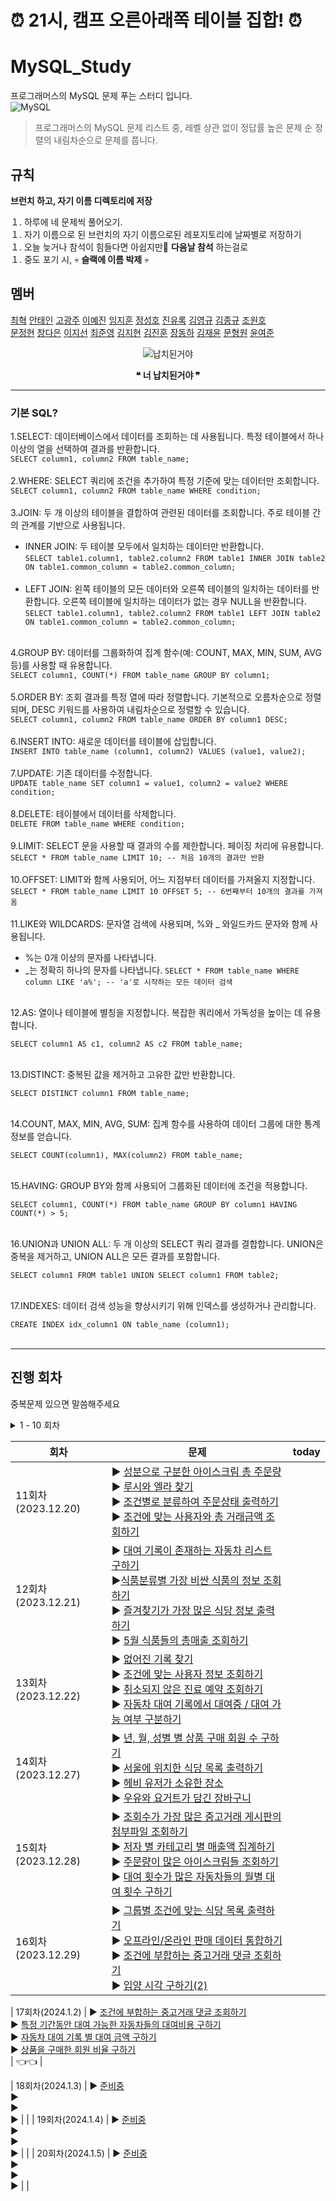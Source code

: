 # ⏰ 21시, 캠프 오른아래쪽 테이블 집합! ⏰

# MySQL_Study 
프로그래머스의 MySQL 문제 푸는 스터디 입니다.<br>
![MySQL](https://img.shields.io/badge/mysql-%2300f.svg?style=for-the-badge&logo=mysql&logoColor=white)

> 프로그래머스의 MySQL 문제 리스트 중, 레벨 상관 없이 정답률 높은 문제 순 정렬의 내림차순으로 문제를 풉니다.


## 규칙

**브런치 하고, 자기 이름 디렉토리에 저장**

１. 하루에 네 문제씩 풀어오기. </br>
１. 자기 이름으로 된 브런치의 자기 이름으로된 레포지토리에 날짜별로 저장하기 </br>
１. 오늘 늦거나 참석이 힘들다면 아쉽지만🥺 **다음날 참석** 하는걸로 </br>
１. 중도 포기 시, 💀 **슬랙에 이름 박제** 💀 </br>



## 멤버

[최혁](https://github.com/Youkamii)  [안태인](https://github.com/TAENNOS)  [고광주](https://github.com/KoKwangJu)  [이예진](https://github.com/dlwls423)  [임지훈](https://github.com/vanillacake369) [정성호](https://github.com/jshstar) [진유록](https://github.com/jinyr1128) [김영규](https://github.com/hana2set) [김종규](https://github.com/Kim-Jong-Gyu) [조원호](https://github.com/wonowonow)</br>[문정현](https://github.com/JungHyunMoon) [창다은](https://github.com/de123456sdf) [이지선](https://github.com/jiisuniui)
[최준영](https://github.com/junxtar) [김지현](https://github.com/zomeong) [김진훈](https://github.com/ouohoon) [장동하](https://github.com/wkdehdgk159) [김재윤](https://github.com/lycoris62) [문형원](https://github.com/hyeon9won) [윤여준]()

<div align = "center">
  
![납치된거야](https://github.com/Youkamii/MySQL/assets/87900502/a2decd9e-9dde-42fd-802e-3378f04f94a3)

 **❝ 너 납치된거야  ❞**

</div>

---
### 기본 SQL?<br>
1.SELECT: 데이터베이스에서 데이터를 조회하는 데 사용됩니다. 특정 테이블에서 하나 이상의 열을 선택하여 결과를 반환합니다.<br>
`SELECT column1, column2 FROM table_name;`<br><br>
2.WHERE: SELECT 쿼리에 조건을 추가하여 특정 기준에 맞는 데이터만 조회합니다.<br>
`SELECT column1, column2 FROM table_name WHERE condition;`<br><br>
3.JOIN: 두 개 이상의 테이블을 결합하여 관련된 데이터를 조회합니다. 주로 테이블 간의 관계를 기반으로 사용됩니다.<br>
- INNER JOIN: 두 테이블 모두에서 일치하는 데이터만 반환합니다.<br>
`SELECT table1.column1, table2.column2 FROM table1 INNER JOIN table2 ON table1.common_column = table2.common_column;`<br><br>
- LEFT JOIN: 왼쪽 테이블의 모든 데이터와 오른쪽 테이블의 일치하는 데이터를 반환합니다. 오른쪽 테이블에 일치하는 데이터가 없는 경우 NULL을 반환합니다.<br>
`SELECT table1.column1, table2.column2 FROM table1 LEFT JOIN table2 ON table1.common_column = table2.common_column;`<br><br>

4.GROUP BY: 데이터를 그룹화하여 집계 함수(예: COUNT, MAX, MIN, SUM, AVG 등)를 사용할 때 유용합니다.<br>
`SELECT column1, COUNT(*) FROM table_name GROUP BY column1;`<br><br>
5.ORDER BY: 조회 결과를 특정 열에 따라 정렬합니다. 기본적으로 오름차순으로 정렬되며, DESC 키워드를 사용하여 내림차순으로 정렬할 수 있습니다.<br>
`SELECT column1, column2 FROM table_name ORDER BY column1 DESC;`<br><br>
6.INSERT INTO: 새로운 데이터를 테이블에 삽입합니다.<br>
`INSERT INTO table_name (column1, column2) VALUES (value1, value2);`<br><br>
7.UPDATE: 기존 데이터를 수정합니다.<br>
`UPDATE table_name SET column1 = value1, column2 = value2 WHERE condition;`<br><br>
8.DELETE: 테이블에서 데이터를 삭제합니다.<br>
`DELETE FROM table_name WHERE condition;`<br><br>
9.LIMIT: SELECT 문을 사용할 때 결과의 수를 제한합니다. 페이징 처리에 유용합니다.<br>
`SELECT * FROM table_name LIMIT 10; -- 처음 10개의 결과만 반환`<br><br>
10.OFFSET: LIMIT와 함께 사용되어, 어느 지점부터 데이터를 가져올지 지정합니다.<br>
`SELECT * FROM table_name LIMIT 10 OFFSET 5; -- 6번째부터 10개의 결과를 가져옴`<br><br>
11.LIKE와 WILDCARDS: 문자열 검색에 사용되며, %와 _ 와일드카드 문자와 함께 사용됩니다.<br>
- %는 0개 이상의 문자를 나타냅니다.
- _는 정확히 하나의 문자를 나타냅니다.
  `SELECT * FROM table_name WHERE column LIKE 'a%'; -- 'a'로 시작하는 모든 데이터 검색`<br><br>

12.AS: 열이나 테이블에 별칭을 지정합니다. 복잡한 쿼리에서 가독성을 높이는 데 유용합니다.<br>

`SELECT column1 AS c1, column2 AS c2 FROM table_name;`<br><br>

13.DISTINCT: 중복된 값을 제거하고 고유한 값만 반환합니다.<br>

`SELECT DISTINCT column1 FROM table_name;`<br><br>

14.COUNT, MAX, MIN, AVG, SUM: 집계 함수를 사용하여 데이터 그룹에 대한 통계 정보를 얻습니다.<br>

`SELECT COUNT(column1), MAX(column2) FROM table_name;`<br><br>

15.HAVING: GROUP BY와 함께 사용되어 그룹화된 데이터에 조건을 적용합니다.<br>

`SELECT column1, COUNT(*) FROM table_name GROUP BY column1 HAVING COUNT(*) > 5;`<br><br>

16.UNION과 UNION ALL: 두 개 이상의 SELECT 쿼리 결과를 결합합니다. UNION은 중복을 제거하고, UNION ALL은 모든 결과를 포함합니다.<br>

`SELECT column1 FROM table1 UNION SELECT column1 FROM table2;`<br><br>

17.INDEXES: 데이터 검색 성능을 향상시키기 위해 인덱스를 생성하거나 관리합니다.<br>

`CREATE INDEX idx_column1 ON table_name (column1);`<br><br>

---


## 진행 회차

중복문제 있으면 말씀해주세요

<details>
<summary> 1 - 10 회차 </summary>    
<div markdown="1">
    
| 회차               | 문제                                                                                                                                                                                                                                  | today  |
|------------------|----------------------------------------------------------------------------------------------------------------------------------------------------------------------------------------------------------------------------------------------------|---|
| 1회차(2023.12.06)  | ▶ [아픈 동물 찾기](https://school.programmers.co.kr/learn/courses/30/lessons/59036)</br>▶ [중복 제거하기](https://school.programmers.co.kr/learn/courses/30/lessons/59408)            |   |
| 2회차(2023.12.07)  | ▶ [어린 동물 찾기](https://school.programmers.co.kr/learn/courses/30/lessons/59037)</br> ▶[동물의 아이디와 이름](https://school.programmers.co.kr/learn/courses/30/lessons/59403)            |   |
| 3회차(2023.12.08)  | ▶ [여러 기준으로 정렬하기](https://school.programmers.co.kr/learn/courses/30/lessons/59404)</br>▶ [동물 수 구하기](https://school.programmers.co.kr/learn/courses/30/lessons/59406)</br>▶ [최솟값 구하기](https://school.programmers.co.kr/learn/courses/30/lessons/59038)</br>▶ [이름이 있는 동물의 아이디](https://school.programmers.co.kr/learn/courses/30/lessons/59407)            |   |
| 4회차(2023.12.11)  | ▶ [역순 정렬하기](https://school.programmers.co.kr/learn/courses/30/lessons/59035)</br>▶ [상위 n개 레코드](https://school.programmers.co.kr/learn/courses/30/lessons/59405)</br>▶ [동명 동물 수 찾기](https://school.programmers.co.kr/learn/courses/30/lessons/59041)</br>▶ [나이 정보가 없는 회원 수 구하기](https://school.programmers.co.kr/learn/courses/30/lessons/131528)          |   |
| 5회차(2023.12.12)  | ▶ [이름에 el이 들어가는 동물 찾기](https://school.programmers.co.kr/learn/courses/30/lessons/59047)</br>▶ [가장 비싼 상품 구하기](https://school.programmers.co.kr/learn/courses/30/lessons/131697)</br>▶ [NULL 처리하기](https://school.programmers.co.kr/learn/courses/30/lessons/59410)</br>▶ [강원도에 위치한 생산공장 목록 출력하기](https://school.programmers.co.kr/learn/courses/30/lessons/131112)          |   |
| 6회차(2023.12.13)  | ▶ [경기도에 위치한 식품창고 목록 출력하기](https://school.programmers.co.kr/learn/courses/30/lessons/131114)</br>▶ [DATETIME에서 DATE로 형 변환](https://school.programmers.co.kr/learn/courses/30/lessons/59414)</br>▶ [흉부외과 또는 일반외과 의사 목록 출력하기](https://school.programmers.co.kr/learn/courses/30/lessons/132203)</br>▶ [가격이 제일 비싼 식품의 정보 출력하기](https://school.programmers.co.kr/learn/courses/30/lessons/131115)          |   |
| 7회차(2023.12.14)  | ▶ [이름이 없는 동물의 아이디](https://school.programmers.co.kr/learn/courses/30/lessons/59039)</br>▶ [조건에 맞는 회원수 구하기](https://school.programmers.co.kr/learn/courses/30/lessons/131535)</br>▶ [카테고리 별 상품 개수 구하기](https://school.programmers.co.kr/learn/courses/30/lessons/131529)</br>▶ [중성화 여부 파악하기](https://school.programmers.co.kr/learn/courses/30/lessons/59409)          |   |
| 8회차(2023.12.15)  | ▶ [고양이와 개는 몇 마리 있을까](https://school.programmers.co.kr/learn/courses/30/lessons/59040)</br>▶ [진료과별 총 예약 횟수 출력하기](https://school.programmers.co.kr/learn/courses/30/lessons/132202)</br>▶ [입양 시각 구하기(1)](https://school.programmers.co.kr/learn/courses/30/lessons/59412)</br>▶ [12세 이하인 여자 환자 목록 출력하기](https://school.programmers.co.kr/learn/courses/30/lessons/132201)          |   |
| 9회차(2023.12.18)  | ▶ [인기있는 아이스크림](https://school.programmers.co.kr/learn/courses/30/lessons/133024)</br>▶ [자동차 종류 별 특정 옵션이 포함된 자동차 수 구하기](https://school.programmers.co.kr/learn/courses/30/lessons/151137)</br>▶ [카테고리 별 도서 판매량 집계하기](https://school.programmers.co.kr/learn/courses/30/lessons/144855)</br>▶ [오랜 기간 보호한 동물(1)](https://school.programmers.co.kr/learn/courses/30/lessons/59044)          |   |
| 10회차(2023.12.19)  | ▶ [상품 별 오프라인 매출 구하기](https://school.programmers.co.kr/learn/courses/30/lessons/131533)</br>▶ [있었는데요 없었습니다](https://school.programmers.co.kr/learn/courses/30/lessons/59043)</br>▶ [오랜 기간 보호한 동물(2)](https://school.programmers.co.kr/learn/courses/30/lessons/59411)</br>▶ [조건에 맞는 도서와 저자 리스트 출력하기](https://school.programmers.co.kr/learn/courses/30/lessons/144854)          |  |

</div>
</details>

| 회차               | 문제                                                                                                                                                                                                                                  | today  |
|------------------|----------------------------------------------------------------------------------------------------------------------------------------------------------------------------------------------------------------------------------------------------|---|
| 11회차(2023.12.20)  | ▶ [성분으로 구분한 아이스크림 총 주문량](https://school.programmers.co.kr/learn/courses/30/lessons/133026)</br>▶ [루시와 엘라 찾기](https://school.programmers.co.kr/learn/courses/30/lessons/59046)</br>▶ [조건별로 분류하여 주문상태 출력하기](https://school.programmers.co.kr/learn/courses/30/lessons/131113)</br>▶ [조건에 맞는 사용자와 총 거래금액 조회하기](https://school.programmers.co.kr/learn/courses/30/lessons/164668)            |   |
| 12회차(2023.12.21)  | ▶ [대여 기록이 존재하는 자동차 리스트 구하기](https://school.programmers.co.kr/learn/courses/30/lessons/157341)</br> ▶[식품분류별 가장 비싼 식품의 정보 조회하기](https://school.programmers.co.kr/learn/courses/30/lessons/131116)</br>▶ [즐겨찾기가 가장 많은 식당 정보 출력하기](https://school.programmers.co.kr/learn/courses/30/lessons/131123)</br>▶ [5월 식품들의 총매출 조회하기](https://school.programmers.co.kr/learn/courses/30/lessons/131117)            |   |
| 13회차(2023.12.22)  | ▶ [없어진 기록 찾기](https://school.programmers.co.kr/learn/courses/30/lessons/59042)</br>▶ [조건에 맞는 사용자 정보 조회하기](https://school.programmers.co.kr/learn/courses/30/lessons/164670)</br>▶ [취소되지 않은 진료 예약 조회하기](https://school.programmers.co.kr/learn/courses/30/lessons/132204)</br>▶ [자동차 대여 기록에서 대여중 / 대여 가능 여부 구분하기](https://school.programmers.co.kr/learn/courses/30/lessons/157340)            |   |
| 14회차(2023.12.27)  | ▶ [년, 월, 성별 별 상품 구매 회원 수 구하기](https://school.programmers.co.kr/learn/courses/30/lessons/131532)</br>▶ [서울에 위치한 식당 목록 출력하기](https://school.programmers.co.kr/learn/courses/30/lessons/131118)</br>▶ [헤비 유저가 소유한 장소](https://school.programmers.co.kr/learn/courses/30/lessons/77487)</br>▶ [우유와 요거트가 담긴 장바구니](https://school.programmers.co.kr/learn/courses/30/lessons/62284)          |   |
| 15회차(2023.12.28)  | ▶ [조회수가 가장 많은 중고거래 게시판의 첨부파일 조회하기](https://school.programmers.co.kr/learn/courses/30/lessons/164671)</br>▶ [저자 별 카테고리 별 매출액 집계하기](https://school.programmers.co.kr/learn/courses/30/lessons/144856)</br>▶ [주문량이 많은 아이스크림들 조회하기](https://school.programmers.co.kr/learn/courses/30/lessons/133027)</br>▶ [대여 횟수가 많은 자동차들의 월별 대여 횟수 구하기](https://school.programmers.co.kr/learn/courses/30/lessons/151139)          |   |
| 16회차(2023.12.29)  | ▶ [그룹별 조건에 맞는 식당 목록 출력하기](https://school.programmers.co.kr/learn/courses/30/lessons/131124)</br>▶ [오프라인/온라인 판매 데이터 통합하기](https://school.programmers.co.kr/learn/courses/30/lessons/131537)</br>▶ [조건에 부합하는 중고거래 댓글 조회하기](https://school.programmers.co.kr/learn/courses/30/lessons/164673)</br>▶ [입양 시각 구하기(2)](https://school.programmers.co.kr/learn/courses/30/lessons/59413)          |   |

| 17회차(2024.1.2)  | ▶ [조건에 부합하는 중고거래 댓글 조회하기](https://school.programmers.co.kr/learn/courses/30/lessons/164673)</br>▶ [특정 기간동안 대여 가능한 자동차들의 대여비용 구하기](https://school.programmers.co.kr/learn/courses/30/lessons/157339)</br>▶ [자동차 대여 기록 별 대여 금액 구하기](https://school.programmers.co.kr/learn/courses/30/lessons/151141)</br>▶ [상품을 구매한 회원 비율 구하기](https://school.programmers.co.kr/learn/courses/30/lessons/131534)</br>      | 👈👈 |

| 18회차(2024.1.3)  | ▶ [준비중](https://drive.google.com/uc?export=view&id=1HgR45nUe9Mxt36eqY3GopnX59Id3w9NM)</br>▶ []()</br>▶ []()</br>▶ []()          |   |
| 19회차(2024.1.4)  | ▶ [준비중](https://drive.google.com/uc?export=view&id=1b4tIogYWti5NuEP83gRnY3mxlI5j-F-Q)</br>▶ []()</br>▶ []()</br>▶ []()          |   |
| 20회차(2024.1.5)  | ▶ [준비중](https://drive.google.com/uc?export=view&id=1FbhDf208k7OjzRlZMeYkmLGLOjceTkJz)</br>▶ []()</br>▶ []()</br>▶ []()          |  |


